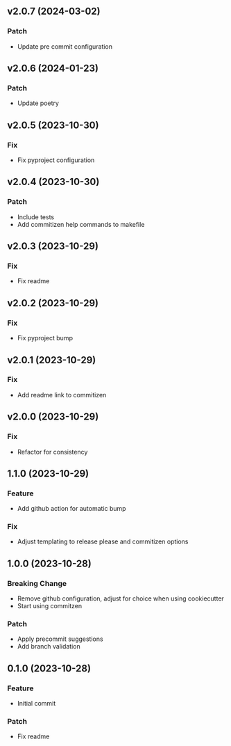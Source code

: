 ## v2.0.7 (2024-03-02)

### Patch

- Update pre commit configuration

## v2.0.6 (2024-01-23)

### Patch

- Update poetry

## v2.0.5 (2023-10-30)

### Fix

- Fix pyproject configuration

## v2.0.4 (2023-10-30)

### Patch

- Include tests
- Add commitizen help commands to makefile

## v2.0.3 (2023-10-29)

### Fix

- Fix readme

## v2.0.2 (2023-10-29)

### Fix

- Fix pyproject bump

## v2.0.1 (2023-10-29)

### Fix

- Add readme link to commitizen

## v2.0.0 (2023-10-29)

### Fix

- Refactor for consistency

## 1.1.0 (2023-10-29)

### Feature

- Add github action for automatic bump

### Fix

- Adjust templating to release please and commitizen options

## 1.0.0 (2023-10-28)

### Breaking Change

- Remove github configuration, adjust for choice when using cookiecutter
- Start using commitzen

### Patch

- Apply precommit suggestions
- Add branch validation

## 0.1.0 (2023-10-28)

### Feature

- Initial commit

### Patch

- Fix readme
